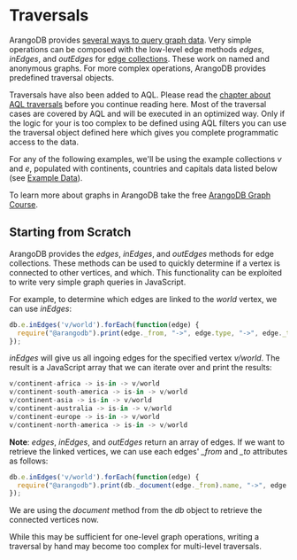 Traversals
==========

ArangoDB provides [several ways to query graph data](../README.md).
Very simple operations can be composed with the low-level edge methods *edges*, *inEdges*, and *outEdges* for
[edge collections](../Edges/README.md). These work on named and anonymous graphs. For more complex operations,
ArangoDB provides predefined traversal objects.

Traversals have also been added to AQL.
Please read the [chapter about AQL traversals](../../../AQL/Graphs/Traversals.html) before you continue reading here.
Most of the traversal cases are covered by AQL and will be executed in an optimized way.
Only if the logic for your is too complex to be defined using AQL filters you can use the traversal object defined
here which gives you complete programmatic access to the data.

For any of the following examples, we'll be using the example collections *v* and *e*,
populated with continents, countries and capitals data listed below (see [Example Data](ExampleData.md)).

To learn more about graphs in ArangoDB take the free
[ArangoDB Graph Course](https://www.arangodb.com/arangodb-graph-course).

Starting from Scratch
---------------------

ArangoDB provides the *edges*, *inEdges*, and *outEdges* methods for edge collections.
These methods can be used to quickly determine if a vertex is connected to other vertices,
and which.
This functionality can be exploited to write very simple graph queries in JavaScript.

For example, to determine which edges are linked to the *world* vertex, we can use *inEdges*:

```js
db.e.inEdges('v/world').forEach(function(edge) { 
  require("@arangodb").print(edge._from, "->", edge.type, "->", edge._to); 
});
```

*inEdges* will give us all ingoing edges for the specified vertex *v/world*. The result
is a JavaScript array that we can iterate over and print the results:

```js
v/continent-africa -> is-in -> v/world
v/continent-south-america -> is-in -> v/world
v/continent-asia -> is-in -> v/world
v/continent-australia -> is-in -> v/world
v/continent-europe -> is-in -> v/world
v/continent-north-america -> is-in -> v/world
```

**Note**: *edges*, *inEdges*, and *outEdges* return an array of edges. If we want to retrieve
the linked vertices, we can use each edges' *_from* and *_to* attributes as follows:

```js
db.e.inEdges('v/world').forEach(function(edge) { 
  require("@arangodb").print(db._document(edge._from).name, "->", edge.type, "->", db._document(edge._to).name); 
});
```

We are using the *document* method from the *db* object to retrieve the connected vertices now.

While this may be sufficient for one-level graph operations, writing a traversal by hand
may become too complex for multi-level traversals.

